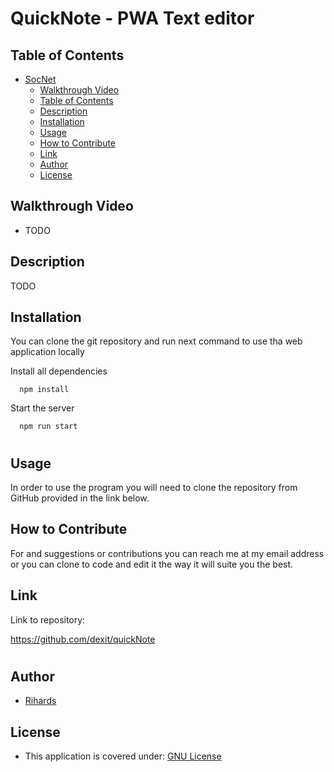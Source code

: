 # QuickNote - PWA Text editor


## Table of Contents

- [SocNet](#socnet)
  - [Walkthrough Video](#walkthrough-video)
  - [Table of Contents](#table-of-contents)
  - [Description](#description)
  - [Installation](#installation)
  - [Usage](#usage)
  - [How to Contribute](#how-to-contribute)
  - [Link](#link)
  - [Author](#author)
  - [License](#license)

## Walkthrough Video


- TODO



## Description
TODO


## Installation

You can clone the git repository and run next command to use tha web application locally

Install all dependencies

```
  npm install
```

Start the server

```
  npm run start
```
#
## Usage
In order to use the program you will need to clone the repository from GitHub provided in the link below. 


## How to Contribute
For and suggestions or contributions you can reach me at my email address or you can clone to code and edit it the way it will suite you the best.



## Link
Link to repository:

https://github.com/dexit/quickNote

#
## Author


- [Rihards](https://github.com/dexit)


## License

- This application is covered under: [GNU License](https://choosealicense.com/licenses/gnu-mit/)
